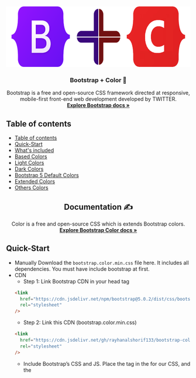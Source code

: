 <p align="center">
  <a href="https://getbootstrap.com/">
    <img
      src="./assets/logo/bootstrap+color.png"
      alt="Bootstrap logo"
      width="auto"
      height="165"
    />
  </a>
</p>

<h3 align="center">Bootstrap + Color 🌈</h3>

<p align="center">
  Bootstrap is a free and open-source CSS framework directed at responsive, mobile-first front-end web development developed by TWITTER.
  <br />
  <a href="https://getbootstrap.com/docs/5.2/"
    ><strong>Explore Bootstrap docs »</strong></a
  >
</p>



## Table of contents

- [Table of contents](#table-of-contents)
- [Quick-Start](#quick-start)
- [What's included](#whats-included)
- [Based Colors](#based-colors)
- [Light Colors](#light-colors)
- [Dark Colors](#dark-colors)
- [Bootstrap 5 Default Colors](#bootstrap-5-default-colors)
- [Extended Colors](#extended-colors)
- [Others Colors](#others-colors)

<h2 align="center">
  Documentation ✍️
 </h2>
 <p align="center">
  Color is a free and open-source CSS which is extends Bootstrap colors.
    <br />
  <a href="https://test-218.gitbook.io/bootstrap-color/"
    ><strong>Explore Bootstrap Color docs »</strong></a
  >
</p>
</h2>

## Quick-Start

- Manually
  Download the `bootstrap.color.min.css` file here. It includes all dependencies. You must have include bootstrap at first.
- CDN
  - Step 1: Link Bootstrap CDN in your head tag
  ```html
  <link
    href="https://cdn.jsdelivr.net/npm/bootstrap@5.0.2/dist/css/bootstrap.min.css"
    rel="stylesheet"
  />
  ```
  - Step 2: Link this CDN (bootstrap.color.min.css)
  ```html
  <link
    href="https://cdn.jsdelivr.net/gh/rayhanalshorif133/bootstrap-color/dist/css@1.0.0/bootstrap.color.min.css"
    rel="stylesheet"
  />
  ```
  - Include Bootstrap’s CSS and JS. Place the <link> tag in the <head> for our CSS, and the <script> tag for our JavaScript bundle (including Popper for positioning dropdowns, poppers, and tooltips) before the closing </body>.
  ```html
  <!DOCTYPE html>
  <html lang="en">
    <head>
      <meta charset="utf-8" />
      <meta name="viewport" content="width=device-width, initial-scale=1" />
      <title>Bootstrap demo</title>
      <link
        href="https://cdn.jsdelivr.net/npm/bootstrap@5.2.0/dist/css/bootstrap.min.css"
        rel="stylesheet"
      />
      <link
        href="https://cdn.jsdelivr.net/gh/rayhanalshorif133/bootstrap-color/dist/css@1.0.0/bootstrap.color.min.css"
        rel="stylesheet"
      />
    </head>
    <body>
      <h1>Hello, world!</h1>
      <script src="https://cdn.jsdelivr.net/npm/bootstrap@5.2.0/dist/js/bootstrap.bundle.min.js"></script>
      <script src="https://cdn.jsdelivr.net/npm/@popperjs/core@2.11.5/dist/umd/popper.min.js"></script>
      <script src="https://cdn.jsdelivr.net/npm/bootstrap@5.2.0/dist/js/bootstrap.min.js"></script>
    </body>
  </html>
  ```

## What's included

We are providing many other classes as color property.

## Based Colors

- text-"color-name" :star: Which is provided `Text Color` Example: `text-primary`

  - <img src="./assets/class/normal/text.png" alt="Bootstrap logo" width="250" height="75"/>

```html
<span class="text-primary"> text-primary </span>
```

- bg-"color-name" :star: Which is provided `Background Color` Example: bg-primary

  - <img src="./assets/class/normal/bg.png" alt="Bootstrap logo" width="250" height="75"/>

```html
<span class="bg-primary"> bg-primary </span>
```

- bd-"color-name" :star: Which is provided `Border Color` Example: bd-primary

  - <img src="./assets/class/normal/bd.png" alt="Bootstrap logo" width="250" height="75"/>

```html
<span class="bd-primary"> bd-primary </span>
```

- btn-"color-name" :star: Which is provided `Button Color` Example: btn-primary

  - <img src="./assets/class/normal/btn.png" alt="Border Logo" width="250" height="75"/>

```html
<span class="btn-primary"> btn-primary </span>
```

- btn-outline-"color-name" :star: Which is provided `Button Outline Color with Hover Effect` Example: btn-outline-primary

  - <img src="./assets/class/normal/btn-outline.png" alt="Button outline" width="250" height="75"/> <img src="./assets/class/normal/btn-outline-hover.png" alt="Button outline hover" width="250" height="75"/>

```html
<span class="btn-outline-primary"> btn-outline-primary </span>
```

## Light Colors

- text-"color-light-name" :star: Which is provided `Text's Light Color` Example: `text-light-primary`

  - <img src="./assets/class/light/text-light.png" alt="Bootstrap logo" width="250" height="75"/>

```html
<span class="text-light-primary"> text-light-primary </span>
```

- bg-"color-light-name" :star: Which is provided `Text's Light Background Color` Example: bg-light-primary

  - <img src="./assets/class/light/bg-light.png" alt="Bootstrap light" width="250" height="75"/>

```html
<span class="bg-light-primary"> bg-light-primary </span>
```

- bd-"color-name" :star: Which is provided `Border Color` Example: bd-primary

  - <img src="./assets/class/light/bd-light.png" alt="Bootstrap light" width="250" height="75"/>

```html
<span class="bd-light-primary"> bd-light-primary </span>
```

- btn-light-"color-name" :star: Which is provided `Button Color` Example: btn-light-primary

  - <img src="./assets/class/light/btn-light.png" alt="Button light" width="250" height="75"/>

```html
<span class="btn-light-primary"> btn-light-primary </span>
```

- btn-outline-light-"color-name" :star: Which is provided `Button Outline light Color with Hover Effect` Example: btn-outline-light-primary

  - <img src="./assets/class/light/btn-outline-light.png" alt="Button outline" width="250" height="75"/> <img src="./assets/class/light/btn-outline-light-hover.png" alt="Button outline hover" width="250" height="75"/>

```html
<span class="btn-outline-light-primary"> btn-outline-light-primary </span>
```

## Dark Colors

- text-dark"color-name" :star: Which is provided `Text's Dark Color` Example: `text-dark-primary`

  - <img src="./assets/class/dark/text-dark.png" alt="Bootstrap dark primary" width="250" height="75"/>

```html
<span class="text-dark-primary"> text-dark-primary </span>
```

- bg-dark-"color-name" :star: Which is provided `Background Dark Color` Example: bg-dark-primary

  - <img src="./assets/class/dark/bg-dark.png" alt="Bootstrap logo" width="250" height="75"/>

```html
<span class="bg-dark-primary"> bg-dark-primary </span>
```

- bd-dark-"color-name" :star: Which is provided `Border Dark Color` Example: bd-dark-primary

  - <img src="./assets/class/dark/bd-dark.png" alt="Bootstrap bd dark" width="250" height="75"/>

```html
<span class="bd-dark-primary"> bd-dark-primary </span>
```

- btn-dark-"color-name" :star: Which is provided `Button Dark Color` Example: btn-dark-primary

  - <img src="./assets/class/dark/btn-dark.png" alt="Border dark Btn" width="250" height="75"/>

```html
<span class="btn-dark-primary"> btn-dark-primary </span>
```

- btn-outline-dark-"color-name" :star: Which is provided `Button Outline Dark Color with Hover Effect` Example: btn-outline-dark-primary

  - <img src="./assets/class/dark/btn-outline-dark.png" alt="Button outline dark" width="250" height="75"/> <img src="./assets/class/dark/btn-outline-dark-hover.png" alt="Button outline hover" width="250" height="75"/>

```html
<span class="btn-outline-dark-primary"> btn-outline-dark-primary </span>
``` 

## Bootstrap 5 Default Colors

- ![#0d6efd](https://via.placeholder.com/15/0d6efd/0d6efd.png) `primary` - ![#868e96](https://via.placeholder.com/15/868e96/868e96.png) `secondary` - ![#5cb85c](https://via.placeholder.com/15/5cb85c/5cb85c.png) `success` - ![#ffffff](https://via.placeholder.com/15/ffffff/ffffff.png) `white` - ![#f8f9fa](https://via.placeholder.com/15/f8f9fa/f8f9fa.png) `light` - ![#b7bfc7](https://via.placeholder.com/15/b7bfc7/b7bfc7.png) `muted` - ![#343a40](https://via.placeholder.com/15/343a40/343a40.png) `dark` - ![#007bff](https://via.placeholder.com/15/007bff/007bff.png) `info` - ![#31b0d5](https://via.placeholder.com/15/31b0d5/31b0d5.png) `link` - ![#f0ad4e](https://via.placeholder.com/15/f0ad4e/f0ad4e.png) `warning` - ![#d9534f](https://via.placeholder.com/15/d9534f/d9534f.png) `danger`

## Extended Colors

- ![#E0115F](https://via.placeholder.com/15/E0115F/E0115F.png) `ruby` - ![#e83e8c](https://via.placeholder.com/15/e83e8c/e83e8c.png) `pink` - ![#C9259E](https://via.placeholder.com/15/C9259E/C9259E.png) `fuchsia-pink` - ![#C44B8A](https://via.placeholder.com/15/C44B8A/C44B8A.png) `mulberry` - ![#F81895](https://via.placeholder.com/15/F81895/F81895.png) `hot` - ![#F74A8A](https://via.placeholder.com/15/F74A8A/F74A8A.png) `french` - ![#DC3062](https://via.placeholder.com/15/DC3062/DC3062.png) `cerise` - ![#EC5578](https://via.placeholder.com/15/EC5578/EC5578.png) `punch` - ![#FF67CC](https://via.placeholder.com/15/FF67CC/FF67CC.png) `rose` - ![#FEC8EC](https://via.placeholder.com/15/FEC8EC/FEC8EC.png) `pale-rose` - ![#FCB9C7](https://via.placeholder.com/15/FCB9C7/FCB9C7.png) `lemonade` - ![#FE008F](https://via.placeholder.com/15/FE008F/FE008F.png) `magenta` - ![#DF6FA1](https://via.placeholder.com/15/DF6FA1/DF6FA1.png) `thulian` - ![#FF00FE](https://via.placeholder.com/15/FF00FE/FF00FE.png) `fuchsla` - ![#FB6080](https://via.placeholder.com/15/FB6080/FB6080.png) `brick` - ![#FF70FE](https://via.placeholder.com/15/FF70FE/FF70FE.png) `ultra` - ![#F19CBB](https://via.placeholder.com/15/F19CBB/F19CBB.png) `amaranth` - ![#FE5BAC](https://via.placeholder.com/15/FE5BAC/FE5BAC.png) `bubble-gum` - ![#FCA3B7](https://via.placeholder.com/15/FCA3B7/FCA3B7.png) `flamingo` - ![#FFA5C9](https://via.placeholder.com/15/FFA5C9/FFA5C9.png) `carnation` - ![#F986C2](https://via.placeholder.com/15/F986C2/F986C2.png) `taffy` - ![#FE6AB4](https://via.placeholder.com/15/FE6AB4/FE6AB4.png) `creamy`  - ![#B200EC](https://via.placeholder.com/15/B200EC/B200EC.png) `violet` - ![#C54B8A](https://via.placeholder.com/15/C54B8A/C54B8A.png) `mulberry` - ![#B43757](https://via.placeholder.com/15/B43757/B43757.png) `hibiscus` - ![#8C4484](https://via.placeholder.com/15/8C4484/8C4484.png) `plum` - ![#6E2CA8](https://via.placeholder.com/15/6E2CA8/6E2CA8.png) `grape` - ![#9965CA](https://via.placeholder.com/15/9965CA/9965CA.png) `amethyst` - ![#311433](https://via.placeholder.com/15/311433/311433.png) `eggplant` - ![#AF67ED](https://via.placeholder.com/15/AF67ED/AF67ED.png) `orchid` - ![#81007F](https://via.placeholder.com/15/81007F/81007F.png) `lollipop` - ![#E4A0F6](https://via.placeholder.com/15/E4A0F6/E4A0F6.png) `lavender` - ![#B4328A](https://via.placeholder.com/15/B4328A/B4328A.png) `fandango` - ![#B083BC](https://via.placeholder.com/15/B083BC/B083BC.png) `african` - ![#DE73FE](https://via.placeholder.com/15/DE73FE/DE73FE.png) `helio` - ![#784B84](https://via.placeholder.com/15/784B84/784B84.png) `mauve` - ![#B47EDE](https://via.placeholder.com/15/B47EDE/B47EDE.png) `floral` - ![#7852A9](https://via.placeholder.com/15/7852A9/7852A9.png) `royal`- ![#6F2963](https://via.placeholder.com/15/6F2963/6F2963.png) `byzantine` - ![#D7C0EF](https://via.placeholder.com/15/D7C0EF/D7C0EF.png) `thistle` - ![#8F00FF](https://via.placeholder.com/15/8F00FF/8F00FF.png) `electric` - ![#818181](https://via.placeholder.com/15/818181/818181.png) `gray` - ![#787274](https://via.placeholder.com/15/787274/787274.png) `fossil` - ![#353535](https://via.placeholder.com/15/353535/353535.png) `shadow`  - ![#757A7D](https://via.placeholder.com/15/757A7D/757A7D.png) `steel`  - ![#88807D](https://via.placeholder.com/15/88807D/88807D.png) `stone`  - ![#544C49](https://via.placeholder.com/15/544C49/544C49.png) `ash`  - ![#C7C6C1](https://via.placeholder.com/15/C7C6C1/C7C6C1.png) `harbor`  - ![#3D414A](https://via.placeholder.com/15/3D414A/3D414A.png) `anchor`  - ![#D6CEC7](https://via.placeholder.com/15/D6CEC7/D6CEC7.png) `abalone` - ![#D8DCDB](https://via.placeholder.com/15/D8DCDB/D8DCDB.png) `pearl` - ![#999EA0](https://via.placeholder.com/15/999EA0/999EA0.png) `pewter` - ![#B9BBB6](https://via.placeholder.com/15/B9BBB6/B9BBB6.png) `rhino` - ![#88807D](https://via.placeholder.com/15/88807D/88807D.png) `mink` - ![#262223](https://via.placeholder.com/15/262223/262223.png) `trout` - ![#808489](https://via.placeholder.com/15/808489/808489.png) `lava`  - ![#202020](https://via.placeholder.com/15/202020/202020.png) `charcoal` - ![#48494B](https://via.placeholder.com/15/48494B/48494B.png) `iron` - ![#80827F](https://via.placeholder.com/15/80827F/80827F.png) `seal` - ![#BEB8AC](https://via.placeholder.com/15/BEB8AC/BEB8AC.png) `thunder` - ![#BDBDB8](https://via.placeholder.com/15/BDBDB8/BDBDB8.png) `smoke` - ![#3CB244](https://via.placeholder.com/15/3CB244/3CB244.png) `green` - ![#13D443](https://via.placeholder.com/15/13D443/13D443.png) `yellow-green` - ![#0B6623](https://via.placeholder.com/15/0B6623/0B6623.png) `forest` - ![#50C777](https://via.placeholder.com/15/50C777/50C777.png) `emerald` - ![#29AB87](https://via.placeholder.com/15/29AB87/29AB87.png) `jungle` - ![#AABA9F](https://via.placeholder.com/15/AABA9F/AABA9F.png) `laurel` - ![#4BBA16](https://via.placeholder.com/15/4BBA16/4BBA16.png) `kelly` - ![#3E704B](https://via.placeholder.com/15/3E704B/3E704B.png) `hunter` - ![#043925](https://via.placeholder.com/15/043925/043925.png) `sacramento` - ![#C6E945](https://via.placeholder.com/15/C6E945/C6E945.png) `lime` - ![#708238](https://via.placeholder.com/15/708238/708238.png) `olive` - ![#4E7943](https://via.placeholder.com/15/4E7943/4E7943.png) `fern` - ![#98FA99](https://via.placeholder.com/15/98FA99/98FA99.png) `mint` - ![#9DC084](https://via.placeholder.com/15/9DC084/9DC084.png) `sage` - ![#00786E](https://via.placeholder.com/15/00786E/00786E.png) `pine` - ![#4A521F](https://via.placeholder.com/15/4A521F/4A521F.png) `army` - ![#308A57](https://via.placeholder.com/15/308A57/308A57.png) `sea` - ![#8A9A5B](https://via.placeholder.com/15/8A9A5B/8A9A5B.png) `moss` - ![#D0F0C1](https://via.placeholder.com/15/D0F0C1/D0F0C1.png) `tea` - ![#8D9677](https://via.placeholder.com/15/8D9677/8D9677.png) `artichoke` - ![#00A86B](https://via.placeholder.com/15/00A86B/00A86B.png) `jade` - ![#FB6700](https://via.placeholder.com/15/FB6700/FB6700.png) `orange` - ![#F8A602](https://via.placeholder.com/15/F8A602/F8A602.png) `gold` - ![#813E0A](https://via.placeholder.com/15/813E0A/813E0A.png) `clay` - ![#FC6902](https://via.placeholder.com/15/FC6902/FC6902.png) `tiger` - ![#EB9605](https://via.placeholder.com/15/EB9605/EB9605.png) `honey` - ![#8B4000](https://via.placeholder.com/15/8B4000/8B4000.png) `rust` - ![#CC7822](https://via.placeholder.com/15/CC7822/CC7822.png) `ochre` - ![#FEBF00](https://via.placeholder.com/15/FEBF00/FEBF00.png) `amber` - ![#FFA510](https://via.placeholder.com/15/FFA510/FFA510.png) `fire` - ![#FF7417](https://via.placeholder.com/15/FF7417/FF7417.png) `pumpkin` - ![#F9812A](https://via.placeholder.com/15/F9812A/F9812A.png) `tangerine` - ![#883002](https://via.placeholder.com/15/883002/883002.png) `amber-chocolate` - ![#5D2E0F](https://via.placeholder.com/15/5D2E0F/5D2E0F.png) `chocolate` - ![#DBA521](https://via.placeholder.com/15/DBA521/DBA521.png) `goldenrod` - ![#EF820D](https://via.placeholder.com/15/EF820D/EF820D.png) `apricot` - ![#573823](https://via.placeholder.com/15/573823/573823.png) `cider` - ![#783703](https://via.placeholder.com/15/783703/783703.png) `carrot` - ![#B2540F](https://via.placeholder.com/15/B2540F/B2540F.png) `bronze` - ![#C39001](https://via.placeholder.com/15/C39001/C39001.png) `dijon` - ![#944000](https://via.placeholder.com/15/944000/944000.png) `burnt` - ![#D40000](https://via.placeholder.com/15/D40000/D40000.png) `red` - ![#FA8071](https://via.placeholder.com/15/FA8071/FA8071.png) `salmon` - ![#8C001C](https://via.placeholder.com/15/8C001C/8C001C.png) `burgundy` - ![#A55B52](https://via.placeholder.com/15/A55B52/A55B52.png) `redwood` - ![#D31F3C](https://via.placeholder.com/15/D31F3C/D31F3C.png) `raspberry` - ![#B80F0A](https://via.placeholder.com/15/B80F0A/B80F0A.png) `crimson` - ![#CE5C5C](https://via.placeholder.com/15/CE5C5C/CE5C5C.png) `indian` - ![#5D1813](https://via.placeholder.com/15/5D1813/5D1813.png) `sangria` - ![#EE293A](https://via.placeholder.com/15/EE293A/EE293A.png) `imperial` - ![#7C0904](https://via.placeholder.com/15/7C0904/7C0904.png) `barn` - ![#800000](https://via.placeholder.com/15/800000/800000.png) `maroon` - ![#FF2801](https://via.placeholder.com/15/FF2801/FF2801.png) `ferrari` - ![#FD2400](https://via.placeholder.com/15/FD2400/FD2400.png) `scarlet` - ![#CA3433](https://via.placeholder.com/15/CA3433/CA3433.png) `persian` - ![#940018](https://via.placeholder.com/15/940018/940018.png) `carmine` - ![#420C08](https://via.placeholder.com/15/420C08/420C08.png) `mahogany` - ![#FF0801](https://via.placeholder.com/15/FF0801/FF0801.png) `apple` - ![#BF0930](https://via.placeholder.com/15/BF0930/BF0930.png) `usa-flg` - ![#B02222](https://via.placeholder.com/15/B02222/B02222.png) `fire-brick` - ![#C31806](https://via.placeholder.com/15/C31806/C31806.png) `chili` - ![#FEF200](https://via.placeholder.com/15/FEF200/FEF200.png) `yellow` - ![#EFFD60](https://via.placeholder.com/15/EFFD60/EFFD60.png) `lemon` - ![#FDF5A4](https://via.placeholder.com/15/FDF5A4/FDF5A4.png) `banana` - ![#E4CD05](https://via.placeholder.com/15/E4CD05/E4CD05.png) `corn` - ![#F7DF7F](https://via.placeholder.com/15/F7DF7F/F7DF7F.png) `mellow` - ![#FAE003](https://via.placeholder.com/15/FAE003/FAE003.png) `bumblebee` - ![#FBD95E](https://via.placeholder.com/15/FBD95E/FBD95E.png) `yellow-royal` - ![#D3B55B](https://via.placeholder.com/15/D3B55B/D3B55B.png) `trombone` - ![#FCD02A](https://via.placeholder.com/15/FCD02A/FCD02A.png) `tuscany` - ![#FEDB57](https://via.placeholder.com/15/FEDB57/FEDB57.png) `mustard` - ![#F8E474](https://via.placeholder.com/15/F8E474/F8E474.png) `laguna` - ![#FEE6B5](https://via.placeholder.com/15/FEE6B5/FEE6B5.png) `peach` - ![#D5B759](https://via.placeholder.com/15/D5B759/D5B759.png) `flaxen` - ![#CEB07E](https://via.placeholder.com/15/CEB07E/CEB07E.png) `ecru` - ![#FFFDD0](https://via.placeholder.com/15/FFFDD0/FFFDD0.png) `cream` - ![#E2B57A](https://via.placeholder.com/15/E2B57A/E2B57A.png) `sepia` - ![#FED200](https://via.placeholder.com/15/FED200/FED200.png) `cyber` - ![#EEDA83](https://via.placeholder.com/15/EEDA83/EEDA83.png) `flax` - ![#FEE12B](https://via.placeholder.com/15/FEE12B/FEE12B.png) `pineapple` - ![#0019F9](https://via.placeholder.com/15/0019F9/0019F9.png) `blue` - ![#0D4D93](https://via.placeholder.com/15/0D4D93/0D4D93.png) `yale` - ![#1135A7](https://via.placeholder.com/15/1135A7/1135A7.png) `egyptian` - ![#58A0D2](https://via.placeholder.com/15/58A0D2/58A0D2.png) `carolina` - ![#4F97A3](https://via.placeholder.com/15/4F97A3/4F97A3.png) `turkish` - ![#131E3A](https://via.placeholder.com/15/131E3A/131E3A.png) `denim` - ![#598BAE](https://via.placeholder.com/15/598BAE/598BAE.png) `air-force` - ![#003152](https://via.placeholder.com/15/003152/003152.png) `prussian` - ![#4D516E](https://via.placeholder.com/15/4D516E/4D516E.png) `independence` - ![#96C7D8](https://via.placeholder.com/15/96C7D8/96C7D8.png) `sky` - ![#4682B4](https://via.placeholder.com/15/4682B4/4682B4.png) `steel-blue` - ![#6594F4](https://via.placeholder.com/15/6594F4/6594F4.png) `cornflower` - ![#7285A5](https://via.placeholder.com/15/7285A5/7285A5.png) `pigeon` - ![#008CCA](https://via.placeholder.com/15/008CCA/008CCA.png) `olympic` - ![#0080FF](https://via.placeholder.com/15/0080FF/0080FF.png) `azure` - ![#1C2A51](https://via.placeholder.com/15/1C2A51/1C2A51.png) `space` - ![#73C2FB](https://via.placeholder.com/15/73C2FB/73C2FB.png) `maya` - ![#0F52BA](https://via.placeholder.com/15/0F52BA/0F52BA.png) `sapphire` - ![#010080](https://via.placeholder.com/15/010080/010080.png) `navy` - ![#89D0EE](https://via.placeholder.com/15/89D0EE/89D0EE.png) `baby` - ![#0019F9](https://via.placeholder.com/15/0019F9/0019F9.png) `blue` - ![#0D4D93](https://via.placeholder.com/15/0D4D93/0D4D93.png) `yale` - ![#1135A7](https://via.placeholder.com/15/1135A7/1135A7.png) `egyptian` - ![#58A0D2](https://via.placeholder.com/15/58A0D2/58A0D2.png) `carolina` - ![#4F97A3](https://via.placeholder.com/15/4F97A3/4F97A3.png) `turkish` - ![#131E3A](https://via.placeholder.com/15/131E3A/131E3A.png) `denim` - ![#598BAE](https://via.placeholder.com/15/598BAE/598BAE.png) `air-force` - ![#003152](https://via.placeholder.com/15/003152/003152.png) `prussian` - ![#4D516E](https://via.placeholder.com/15/4D516E/4D516E.png) `independence` - ![#96C7D8](https://via.placeholder.com/15/96C7D8/96C7D8.png) `sky` - ![#4682B4](https://via.placeholder.com/15/4682B4/4682B4.png) `steel-blue` - ![#6594F4](https://via.placeholder.com/15/6594F4/6594F4.png) `cornflower` - ![#7285A5](https://via.placeholder.com/15/7285A5/7285A5.png) `pigeon` - ![#008CCA](https://via.placeholder.com/15/008CCA/008CCA.png) `olympic` - ![#0080FF](https://via.placeholder.com/15/0080FF/0080FF.png) `azure` - ![#1C2A51](https://via.placeholder.com/15/1C2A51/1C2A51.png) `space` - ![#73C2FB](https://via.placeholder.com/15/73C2FB/73C2FB.png) `maya` - ![#0F52BA](https://via.placeholder.com/15/0F52BA/0F52BA.png) `sapphire` - ![#010080](https://via.placeholder.com/15/010080/010080.png) `navy` - ![#2240D6](https://via.placeholder.com/15/2240D6/2240D6.png) `prussian-blue` - ![#185FDF](https://via.placeholder.com/15/185FDF/185FDF.png) `french-blue` - ![#0181C2](https://via.placeholder.com/15/0181C2/0181C2.png) `turquoise-blue` - ![#89D0EE](https://via.placeholder.com/15/89D0EE/89D0EE.png) `baby` - ![#7B4700](https://via.placeholder.com/15/7B4700/7B4700.png) `brown` - ![#4C3A26](https://via.placeholder.com/15/4C3A26/4C3A26.png) `cedar` - ![#795C32](https://via.placeholder.com/15/795C32/795C32.png) `peanut` - ![#5C2C04](https://via.placeholder.com/15/5C2C04/5C2C04.png) `bread` - ![#663B1D](https://via.placeholder.com/15/663B1D/663B1D.png) `caramel` - ![#7E471C](https://via.placeholder.com/15/7E471C/7E471C.png) `tawny` - ![#362313](https://via.placeholder.com/15/362313/362313.png) `umber` - ![#4B3619](https://via.placeholder.com/15/4B3619/4B3619.png) `coffee` - ![#3B270C](https://via.placeholder.com/15/3B270C/3B270C.png) `mocha` - ![#3A1E04](https://via.placeholder.com/15/3A1E04/3A1E04.png) `brunette` - ![#481F01](https://via.placeholder.com/15/481F01/481F01.png) `syrup` - ![#49270D](https://via.placeholder.com/15/49270D/49270D.png) `pecan` - ![#62290E](https://via.placeholder.com/15/62290E/62290E.png) `cinnamon` - ![#3F2E1C](https://via.placeholder.com/15/3F2E1C/3F2E1C.png) `wood` - ![#4B382A](https://via.placeholder.com/15/4B382A/4B382A.png) `espresso` - ![#7F461B](https://via.placeholder.com/15/7F461B/7F461B.png) `russet` - ![#422610](https://via.placeholder.com/15/422610/422610.png) `walnut` - ![#331D10](https://via.placeholder.com/15/331D10/331D10.png) `hickory` - ![#99784F](https://via.placeholder.com/15/99784F/99784F.png) `tortilla`
- 

## Others Colors

- ![#ffffff00](https://via.placeholder.com/15/ffffff00/ffffff00.png) `transparent` 
